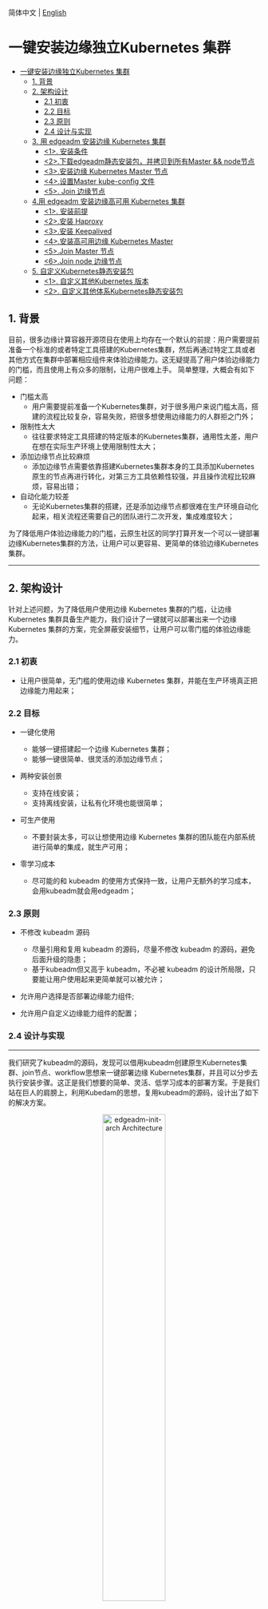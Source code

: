 简体中文 | [English](./install_edge_kubernetes.md)
# 一键安装边缘独立Kubernetes 集群

* [一键安装边缘独立Kubernetes 集群](#一键安装边缘独立kubernetes-集群)
   * [1. 背景](#1-背景)
   * [2. 架构设计](#2-架构设计)
      * [2.1 初衷](#21-初衷)
      * [2.2 目标](#22-目标)
      * [2.3 原则](#23-原则)
      * [2.4 设计与实现](#24-设计与实现)
   * [3. 用 edgeadm 安装边缘 Kubernetes 集群](#3-用-edgeadm-安装边缘-kubernetes-集群)
        * [&lt;1&gt;. 安装条件](#1-安装条件)
        * [&lt;2&gt;.下载edgeadm静态安装包，并拷贝到所有Master &amp;&amp; node节点](#2下载edgeadm静态安装包并拷贝到所有Master--node节点)
        * [&lt;3&gt;.安装边缘 Kubernetes Master 节点](#3安装边缘-kubernetes-Master-节点)
        * [&lt;4&gt;.设置Master kube-config 文件](#4设置Master-kube-config-文件)
        * [&lt;5&gt;. Join 边缘节点](#5-join-边缘节点)
   * [4.用 edgeadm 安装边缘高可用 Kubernetes 集群](#4用-edgeadm-安装边缘高可用-kubernetes-集群)
        * [&lt;1&gt;. 安装前提](#1-安装前提)
        * [&lt;2&gt;.安装 Haproxy](#2安装-haproxy)
        * [&lt;3&gt;.安装 Keepalived](#3安装-keepalived)
        * [&lt;4&gt;.安装高可用边缘 Kubernetes Master](#4安装高可用边缘-kubernetes-Master)
        * [&lt;5&gt;.Join Master 节点](#5join-Master-节点)
        * [&lt;6&gt;.Join node 边缘节点](#6join-node-边缘节点)
   * [5. 自定义Kubernetes静态安装包](#5-自定义kubernetes静态安装包)
        * [&lt;1&gt;. 自定义其他Kubernetes 版本](#1-自定义其他kubernetes-版本)
        * [&lt;2&gt;. 自定义其他体系Kubernetes静态安装包](#2-自定义其他体系kubernetes静态安装包)

## 1. 背景

目前，很多边缘计算容器开源项目在使用上均存在一个默认的前提：用户需要提前准备一个标准的或者特定工具搭建的Kubernetes集群，然后再通过特定工具或者其他方式在集群中部署相应组件来体验边缘能力。这无疑提高了用户体验边缘能力的门槛，而且使用上有众多的限制，让用户很难上手。 简单整理，大概会有如下问题：

-   门槛太高
    -   用户需要提前准备一个Kubernetes集群，对于很多用户来说门槛太高，搭建的流程比较复杂，容易失败，把很多想使用边缘能力的人群拒之门外；
-   限制性太大
    -   往往要求特定工具搭建的特定版本的Kubernetes集群，通用性太差，用户在想在实际生产环境上使用限制性太大；
-   添加边缘节点比较麻烦
    -   添加边缘节点需要依靠搭建Kubernetes集群本身的工具添加Kubernetes原生的节点再进行转化，对第三方工具依赖性较强，并且操作流程比较麻烦，容易出错；
-   自动化能力较差
    -   无论Kubernetes集群的搭建，还是添加边缘节点都很难在生产环境自动化起来，相关流程还需要自己的团队进行二次开发，集成难度较大；

为了降低用户体验边缘能力的门槛，云原生社区的同学打算开发一个可以一键部署边缘Kubernetes集群的方法，让用户可以更容易、更简单的体验边缘Kubernetes集群。

---

## 2. 架构设计

针对上述问题，为了降低用户使用边缘 Kubernetes 集群的门槛，让边缘 Kubernetes 集群具备生产能力，我们设计了一键就可以部署出来一个边缘 Kubernetes 集群的方案，完全屏蔽安装细节，让用户可以零门槛的体验边缘能力。

### 2.1 初衷

-   让用户很简单，无门槛的使用边缘 Kubernetes 集群，并能在生产环境真正把边缘能力用起来；

### 2.2 目标

-   一键化使用

    -   能够一键搭建起一个边缘 Kubernetes 集群；
    -   能够一键很简单、很灵活的添加边缘节点；

-   两种安装创景

    -   支持在线安装；
    -   支持离线安装，让私有化环境也能很简单；

-   可生产使用

    -   不要封装太多，可以让想使用边缘 Kubernetes 集群的团队能在内部系统进行简单的集成，就生产可用；

-   零学习成本

    -   尽可能的和 kubeadm 的使用方式保持一致，让用户无额外的学习成本，会用kubeadm就会用edgeadm；

### 2.3 原则

-   不修改 kubeadm 源码
    -   尽量引用和复用 kubeadm 的源码，尽量不修改 kubeadm 的源码，避免后面升级的隐患；
    -   基于kubeadm但又高于 kubeadm，不必被 kubeadm 的设计所局限，只要能让用户使用起来更简单就可以被允许；
-   允许用户选择是否部署边缘能力组件;
    
- 允许用户自定义边缘能力组件的配置；

### 2.4 设计与实现

---

我们研究了kubeadm的源码，发现可以借用kubeadm创建原生Kubernetes集群、join节点、workflow思想来一键部署边缘 Kubernetes集群，并且可以分步去执行安装步骤。这正是我们想要的简单、灵活、低学习成本的部署方案。于是我们站在巨人的肩膀上，利用Kubedam的思想，复用kubeadm的源码，设计出了如下的解决方案。

<div align="center">
  <img src="../img/edgeadm-init-arch.png" width=50% title="edgeadm-init-arch Architecture">
</div>

>   其中 `kubeadm init cluster/join node`部分完全复用了kubadm的源码，所有逻辑和kubeadm完全相同。

这个方案有如下几个优点：

-   完全兼容kubeadm

    我们只是站在kubeadm的肩膀上，在kubeadm init/join之前设置了一些边缘集群需要的配置参数，将初始化Master或Node节点自动化，安装了容器运行时。在kubeadm init/join完成之后，安装了CNI网络插件和部署了相应的边缘能力组件。

    我们以Go Mod方式引用了kubeadm源码，整个过程中并未对kubeadm的源码修改过一行，完全的原生，为后面升级更高版本的kubeadm做好了准备。

-   一键化，用起来简单、灵活、自动化

    edgeadm init集群和join节点完全保留了kubeadm init/join原有的参数和流程，只是自动了初始化节点和安装容器运行时，可以用`edgeadm --enable-edge=fasle`参数来一键化安装原生Kubernetes集群， 也可以用`edgeadm --enable-edge=true`参数一键化来安装边缘Kubernetes集群。

    可以Join任何只要能够访问到Kube-apiserver位于任何位置的节点, 也可以join master。join master也延续了kubeadm的的方式，搭建高可用的节点可以在需要的时候，直接用join master去扩容Master节点，实现高可用。

-   无学习成本，和kubeadm的使用完全相同

    因为`kubeadm init cluster/join node`部分完全复用了kubadm的源码，所有逻辑和kubeadm完全相同，完全保留了kubeadm的使用习惯和所有flag参数，用法和kubeadm使用完全一样，没有任何新的学习成本，用户可以按kubeadm的参数或者使用kubeadm.config去自定义边缘 Kubernetes 集群。
    
-   边缘节点安全增强

    借助Kubernetes [Node鉴权](https://kubernetes.io/zh/docs/reference/access-authn-authz/node/)机制，我们默认开启了[NodeRestriction](https://kubernetes.io/zh/docs/reference/access-authn-authz/admission-controllers#NodeRestriction)准入插件，确保每个节点身份都唯一，只具有最小权限集，即使某个边缘节点被攻破也无法操作其他边缘节点。

    Kubelet我们也默认开启了[Kubelet配置证书轮换](https://kubernetes.io/zh/docs/tasks/tls/certificate-rotation/)机制，在Kubelet证书即将过期时， 将自动生成新的秘钥，并从 Kubernetes API 申请新的证书。 一旦新的证书可用，它将被用于与 Kubernetes API 间的连接认证。

## 3. 用 edgeadm 安装边缘 Kubernetes 集群

以下流程社区已经录制了详细教程视频，可结合文档进行安装：

[![video-edgeadm-install-edge-kubernetes_CN](../img/video-edgeadm-install-edge-kubernetes_CN.png)](https://www.bilibili.com/video/BV1kA411G73i)

#### <1>. 安装条件

-   遵循 [kubeadm的最低要求](https://kubernetes.io/zh/docs/setup/production-environment/tools/kubeadm/install-kubeadm/#before-you-begin) ，Master && Node 最低2C2G，磁盘空间不小于1G；

    > ⚠️注意：尽可能提供干净的机器，避免其他因素引起安装错误。`要有机器上有容器服务在安装过程中可能会被清理，请在执行之前细心确认`。
    
-   目前支持amd64、arm64两个体系；

    >    其他体系可自行编译edgeadm和制作相应体系安装包，可参考 **5. 自定义Kubernetes静态安装包**

-   支持的Kubernetes版本：大于等于v1.18，提供的安装包仅提供Kubernetes v1.18.2版本；

    >   其他Kubernetes 版本可参考 **5. 自定义Kubernetes静态安装包**，自行制作。

-   节点hostname应该满足以下要求；

    >   不能包含`localhost` 且不能全是数字

#### <2>.下载edgeadm静态安装包，并拷贝到所有Master && Node节点

>   注意修改"arch=amd64"参数，目前支持[amd64, arm64], 下载自己机器对应的体系结构，其他参数不变

```shell
arch=amd64 version=v0.6.0 && rm -rf edgeadm-linux-* && wget https://superedge-1253687700.cos.ap-guangzhou.myqcloud.com/$version/$arch/edgeadm-linux-$arch-$version.tgz && tar -xzvf edgeadm-linux-* && cd edgeadm-linux-$arch-$version && ./edgeadm
```
安装包大约200M，关于安装包的详细信息可查看 **5. 自定义Kubernetes静态安装包**。
>   要是下载安装包比较慢，可直接查看相应[SuperEdge相应版本](https://github.com/superedge/superedge/tags), 下载`edgeadm-linux-amd64/arm64-*.0.tgz`，并解压也是一样的。
>
>   一键安装边缘独立Kubernetes 集群功能从SuperEdge-v0.3.0-beta.0开始支持，注意下载v0.3.0-beta.0及以后版本。
#### <3>.安装边缘 Kubernetes Master 节点

```shell
./edgeadm init --kubernetes-version=1.18.2 --image-repository superedge.tencentcloudcr.com/superedge --service-cidr=10.96.0.0/12 --pod-network-cidr=192.168.0.0/16 --install-pkg-path ./kube-linux-*.tar.gz --apiserver-cert-extra-sans=<Master节点外网IP> --apiserver-advertise-address=<Master节点内网IP> --enable-edge=true -v=6
```
其中：

-   --enable-edge=true: 是否部署边缘能力组件，默认true

    >   --enable-edge=false 表示安装原生Kubernetes集群，和kubeadm搭建的集群完全一样；

-   --install-pkg-path: Kubernetes静态安装包的地址

>   --install-pkg-path的值可以为机器上的路径，也可以为网络地址（比如：http://xxx/xxx/kube-linux-arm64/amd64-*.tar.gz, 能免密wget到就可以），注意用和机器体系匹配的Kubernetes静态安装包；

-   --apiserver-cert-extra-sans： kube-apiserver的证书扩展地址

    -   推荐签订Master节点外网IP或者域名，只要**签订的Master节点的IP或者域名能被边缘节点访问到**就可以，当然内网IP也被允许，前提是边缘节点可以通过此IP访问Kube-apiserver。自定义域名的话可自行在所有Matser和Node节点配置hosts；

    -   签订外网IP和域名，是因为边缘节点一般和Master节点不在同一局域网，需要通过外网来加入和访问Master;

-   --image-repository：镜像仓库地址

    >   要是superedge.tencentcloudcr.com/superedge 比较慢，可换成其他加速镜像仓库，只要能Pull下来kube-apiserver，kube-controller-manager，kube-scheduler，kube-proxy，etcd， pause……镜像就可以。

其他参数和kubeadm含义完全相同，可按kubeadm的要求进行配置。

>    也可用kubeadm.config配置kubeadm的原参数，通过`edgeadm init --config kubeadm.config --install-pkg-path ./kube-linux-*.tar.gz `来创建边缘Kubernetes集群。

要是执行过程中没有问题，集群成功初始化，会输出如下内容：

```shell
Your Kubernetes control-plane has initialized successfully!

To start using your cluster, you need to run the following as a regular user:

  mkdir -p $HOME/.kube
  sudo cp -i /etc/kubernetes/admin.conf $HOME/.kube/config
  sudo chown $(id -u):$(id -g) $HOME/.kube/config

You should now deploy a pod network to the cluster.
Run "kubectl apply -f [podnetwork].yaml" with one of the options listed at:
  https://kubernetes.io/docs/concepts/cluster-administration/addons/

Then you can join any number of worker nodes by running the following on each as root:

edgeadm join xxx.xxx.xxx.xxx:xxx --token xxxx \
    --discovery-token-ca-cert-hash sha256:xxxxxxxxxx
    --install-pkg-path <Path of edgeadm kube-* install package>
```
执行过程中如果出现问题会直接返回相应的错误信息，并中断集群的初始化，可使用`./edgeadm reset`命令回滚集群的初始化操作。

>   节点网络带宽尽可能大，防止中途拉取镜像太慢一直等待，推荐百兆带宽，安装完成后可调整至正常。或者可手动提前拉取其相关镜像到节点。

#### <4>.设置Master kube-config 文件

要使非 root 用户可以运行 kubectl，请运行以下命令，它们也是 edgeadm init 输出的一部分：

```shell
mkdir -p $HOME/.kube
sudo cp -i /etc/kubernetes/admin.conf $HOME/.kube/config
sudo chown $(id -u):$(id -g) $HOME/.kube/config
```

或者，如果你是 root 用户，则可以运行：
```shell
export KUBECONFIG=/etc/kubernetes/admin.conf
```

注意保存`./edgeadm init`输出的`./edgeadm join`命令，后面添加Node节点时会用到。

其中token的有效期和kubeadm一样`24h`，过期之后可以用`./edgeadm token create`创建新的token。

 --discovery-token-ca-cert-hash的值生成也同kubeadm，可在Master节点执行下面命令生成。

```shell
openssl x509 -pubkey -in /etc/kubernetes/pki/ca.crt | openssl rsa -pubin -outform der 2>/dev/null | openssl dgst -sha256 -hex | sed 's/^.* //'
```

#### <5>. Join 边缘节点

在边缘节点上执行 `<2>.下载edgeadm静态安装包`，或者通过其他方式把edgeadm静态安装包上传到边缘节点，然后执行如下命令：

```shell
./edgeadm join <Master节点外网IP/Master节点内网IP/域名>:Port --token xxxx \
     --discovery-token-ca-cert-hash sha256:xxxxxxxxxx 
     --install-pkg-path <edgeadm Kube-*静态安装包地址/FTP路径> --enable-edge=true
```
其中：

-   <Master节点外网IP/Master节点内网IP/域名>:Port 是节点访问Kube-apiserver服务的地址

>   可以把`edgeadm init`加入节点提示的Kube-apiserver服务的地址视情况换成`Master节点外网IP/Master节点内网IP/域名`，主要取决于想让节点通过外网还是内网访问Kube-apiserver服务。

-   --enable-edge=true:  加入的节点是否作为边缘节点（是否部署边缘能力组件），默认true

>   --enable-edge=false 表示join原生Kubernetes集群节点，和kubeadm join的节点完全一样；

要是执行过程中没有问题，新的Node 成功加入集群，会输出如下内容：

```shell
This node has joined the cluster:
* Certificate signing request was sent to apiserver and a response was received.
* The Kubelet was informed of the new secure connection details.

Run 'kubectl get nodes' on the control-plane to see this node join the cluster.
```
执行过程中如果出现问题会直接返回相应的错误信息，并中断节点的添加，可使用`./edgeadm reset`命令回滚加入节点的操作，重新join。

>    提示：要是join的边缘节点，边缘节点join成功后都会给边缘节点打一个label: `superedge.io/node-edge=enable`，方便后续应用用nodeSelector选择应用调度到边缘节点；
>
>   原生Kubernetes节点和kubeadm的join一样，不会做任何操作。

## 4.用 edgeadm 安装边缘高可用 Kubernetes 集群

#### <1>. 安装前提

-   准备一个Master VIP，做为可用负载均衡统一入口；
-   3台满足 [kubeadm 的最低要求](https://kubernetes.io/zh/docs/setup/production-environment/tools/kubeadm/install-kubeadm/#before-you-begin) 的机器作为Master节点；
-   3台满足 [kubeadm 的最低要求](https://kubernetes.io/zh/docs/setup/production-environment/tools/kubeadm/install-kubeadm/#before-you-begin) 的机器做worker节点；

#### <2>.指定 Master VIP 和其绑定的网卡

```shell
INTERFACE=eth0
VIP=<Master VIP>
```

#### <3>.安装高可用边缘 Kubernetes Master

在其中一台 Master中执行集群初始化操作
```shell
./edgeadm init --control-plane-endpoint ${VIP} --interface ${INTERFACE}  --default-ha=kube-vip --upload-certs --kubernetes-version=1.18.2 --image-repository superedge.tencentcloudcr.com/superedge --service-cidr=10.96.0.0/12 --pod-network-cidr=192.168.0.0/16 --apiserver-cert-extra-sans=<Master节点外网IP/Master节点内网IP/域名/> --install-pkg-path <edegadm Kube-*静态安装包地址/FTP路径> -v=6
```

其中：

-   --interface: 绑定高可用 VIP 的网卡设备名，默认为 eth0
-   --default-ha: 需要安装的高可用组件，当前只支持 kube-vip，如果不指定该参数，则默认用户已经安装了高可用组件，不会为集群安装高可用组件。

>   其它参数含义同 `3. 用 edgeadm 安装边缘 Kubernetes 集群`，其他和kubeadm一致，这里不在解释；

要是执行过程中没有问题，集群成功初始化，会输出如下内容：

```shell
Your Kubernetes control-plane has initialized successfully!

To start using your cluster, you need to run the following as a regular user:

  mkdir -p $HOME/.kube
  sudo cp -i /etc/kubernetes/admin.conf $HOME/.kube/config
  sudo chown $(id -u):$(id -g) $HOME/.kube/config

You should now deploy a pod network to the cluster.
Run "kubectl apply -f [podnetwork].yaml" with one of the options listed at:
  https://kubernetes.io/docs/concepts/cluster-administration/addons/

You can now join any number of the control-plane node running the following command on each as root:

  edgeadm join xxx.xxx.xxx.xxx:xxx --token xxxx \
    --discovery-token-ca-cert-hash sha256:xxxxxxxxxx \
    --control-plane --certificate-key xxxxxxxxxx
    --install-pkg-path <Path of edgeadm kube-* install package>

Please note that the certificate-key gives access to cluster sensitive data, keep it secret!
As a safeguard, uploaded-certs will be deleted in two hours; If necessary, you can use
"edgeadm init phase upload-certs --upload-certs" to reload certs afterward.

Then you can join any number of worker nodes by running the following on each as root:

edgeadm join xxx.xxx.xxx.xxx:xxxx --token xxxx \
    --discovery-token-ca-cert-hash sha256:xxxxxxxxxx  
    --install-pkg-path <Path of edgeadm kube-* install package>
```
执行过程中如果出现问题会直接返回相应的错误信息，并中断集群的初始化，使用`rm /etc/kubernetes/admin.conf ; ./edgeadm reset`命令回滚集群的初始化操作。

要使非 root 用户可以运行 kubectl，请运行以下命令，它们也是 edgeadm init 输出的一部分：
```shell
mkdir -p $HOME/.kube
sudo cp -i /etc/kubernetes/admin.conf $HOME/.kube/config
sudo chown $(id -u):$(id -g) $HOME/.kube/config
```

或者，如果你是root 用户，则可以运行：
```shell
export KUBECONFIG=/etc/kubernetes/admin.conf
```
注意保存`./edgeadm init`输出的`./edgeadm join`命令，后面添加Master节点和边缘节点需要用到。

#### <4>. Join Master 节点
在另一台 Master 指定 Master VIP 和其绑定的网卡
```shell
INTERFACE=eth0
VIP=<Master VIP>
```
执行`./edgeadm join`命令
```shell
./edgeadm join ${VIP}:xxx --interface ${INTERFACE} --default-ha=kube-vip --token xxxx    \
    --discovery-token-ca-cert-hash sha256:xxxxxxxxxx \
    --control-plane --certificate-key xxxxxxxxxx     \
    --install-pkg-path <edgeadm Kube-*静态安装包地址/FTP路径> 
```
要是执行过程中没有问题，新的 Master 成功加入集群，会输出如下内容：
```shell
This node has joined the cluster and a new control plane instance was created:

* Certificate signing request was sent to apiserver and approval was received.
* The Kubelet was informed of the new secure connection details.
* Control plane (master) label and taint were applied to the new node.
* The Kubernetes control plane instances scaled up.
* A new etcd member was added to the local/stacked etcd cluster.

To start administering your cluster from this node, you need to run the following as a regular user:

        mkdir -p $HOME/.kube
        sudo cp -i /etc/kubernetes/admin.conf $HOME/.kube/config
        sudo chown $(id -u):$(id -g) $HOME/.kube/config

Run 'kubectl get nodes' to see this node join the cluster.
```
执行过程中如果出现问题会直接返回相应的错误信息，并中断节点的添加，使用`rm /etc/kubernetes/admin.conf ; ./edgeadm reset`命令回滚集群的初始化操作。

#### <5>. Join node 边缘节点

```shell
./edgeadm join xxx.xxx.xxx.xxx:xxxx --token xxxx \
    --discovery-token-ca-cert-hash sha256:xxxxxxxxxx 
    --install-pkg-path <edgeadm Kube-*静态安装包地址/FTP路径>
```
要是执行过程中没有问题，新的 node 成功加入集群，会输出如下内容：
```shell
This node has joined the cluster:
* Certificate signing request was sent to apiserver and a response was received.
* The Kubelet was informed of the new secure connection details.

Run 'kubectl get nodes' on the control-plane to see this node join the cluster.
```
执行过程中如果出现问题会直接返回相应的错误信息，并中断节点的添加，使用`./edgeadm reset`命令回滚集群的初始化操作。

## 5. 自定义Kubernetes静态安装包

Kubernetes静态安装包的目录结构如下：

```bash
kube-linux-arm64-v1.18.2.tar.gz ## kube-v1.18.2 arm64的Kubernetes静态安装包
├── bin                         ## 二进制目录
│   ├── conntrack               ## 连接跟踪的二进制文件
│   ├── kubectl                 ## kube-v1.18.2的kubectl
│   ├── kubelet                 ## kube-v1.18.2的kubelet
│   └── lite-apiserver          ## 相应版本的lite-apiserver，可编译SuperEdge的lite-apiserver生成
├── cni                         ## cni的配置
│   └── cni-plugins-linux-v0.8.3.tar.gz ## v0.8.3的CNI插件二进制压缩包
└── container                   ## 容器运行时目录
│   └── docker-19.03-linux-arm64.tar.gz ## docker 19.03 arm64体系的安装脚本和安装包
└── script                      ## 脚本存放目录
    └── init-node.sh            ## 初始化节点shell脚本
```

#### <1>. 自定义其他Kubernetes 版本

自定义其他Kubernetes版本需要做的有两件事：

-   替换`二进制目录`中的kubectl和kubelet文件，版本需要大于等于Kubernetes v1.18.0；
-   确保init使用的镜像仓库中有相应Kubernetes版本的基础镜像；

#### <2>. 自定义其他体系Kubernetes静态安装包

自定义Kubernetes静态安装包其他体系需要做三件事：

-   将Kubernetes静态安装包的所有二进制换成目标体系，包括cni和container相应安装包中的二进制；
-   确保init使用的镜像仓库中有相应体系的Kubernetes版本的基础镜像，推荐使用[多体系镜像](https://docs.docker.com/buildx/working-with-buildx/)；
-   充分测试，确保没有什么兼容问题。要有相关问题，也可以在SuperEdge社区提Issues一块来修复。

#### <3>. 自定义节点初始化脚本

`script/init-node.sh`为节点的初始化脚本，但是我们测试的系统有限，无法全部兼容，要是默认的init-node.sh无法初始化您的节点，或者您需要添加其他初始化脚本，可编辑`script/init-node.sh`进行自定义脚本，在把kube-linux-arm64-v1.18.2.tar.gz包打出来，供自己使用。
